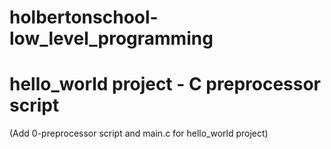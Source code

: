 # holbertonschool-low_level_programming

# hello_world project - C preprocessor script
(Add 0-preprocessor script and main.c for hello_world project)

